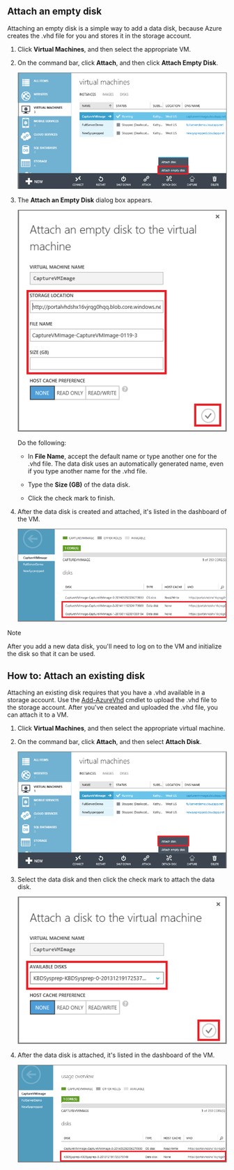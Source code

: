 


## Attach an empty disk
Attaching an empty disk is a simple way to add a data disk, because Azure creates the .vhd file for you and stores it in the storage account.

1. Click **Virtual Machines**, and then select the appropriate VM.
2. On the command bar, click **Attach**, and then click **Attach Empty Disk**.

    ![Attach an empty disk](./media/howto-attach-disk-windows-linux/AttachEmptyDisk.png)

1. The **Attach an Empty Disk** dialog box appears.

    ![Attach a new empty disk](./media/howto-attach-disk-windows-linux/AttachEmptyDetail.png)


    Do the following:

    - In **File Name**, accept the default name or type another one for the .vhd file. The data disk uses an automatically generated name, even if you type another name for the .vhd file.

    - Type the **Size (GB)** of the data disk.

    - Click the check mark to finish.

1. After the data disk is created and attached, it's listed in the dashboard of the VM.
   
   ![Empty data disk successfully attached](./media/howto-attach-disk-windows-linux/AttachEmptySuccess.png)

> [!NOTE]
> After you add a new data disk, you'll need to log on to the VM and initialize the disk so that it can be used. 
> 
> 

## How to: Attach an existing disk
Attaching an existing disk requires that you have a .vhd available in a storage account. Use the [Add-AzureVhd](https://msdn.microsoft.com/library/azure/dn495173.aspx) cmdlet to upload the .vhd file to the storage account. After you've created and uploaded the .vhd file, you can attach it to a VM.

1. Click **Virtual Machines**, and then select the appropriate virtual machine.
2. On the command bar, click **Attach**, and then select **Attach Disk**.

    ![Attach data disk](./media/howto-attach-disk-windows-linux/AttachExistingDisk.png)


1. Select the data disk and then click the check mark to attach the data disk.
   
    ![Enter data disk details](./media/howto-attach-disk-windows-linux/AttachExistingDetail.png)
2. After the data disk is attached, it's listed in the dashboard of the VM.

    ![Data disk successfully attached](./media/howto-attach-disk-windows-linux/AttachExistingSuccess.png)
